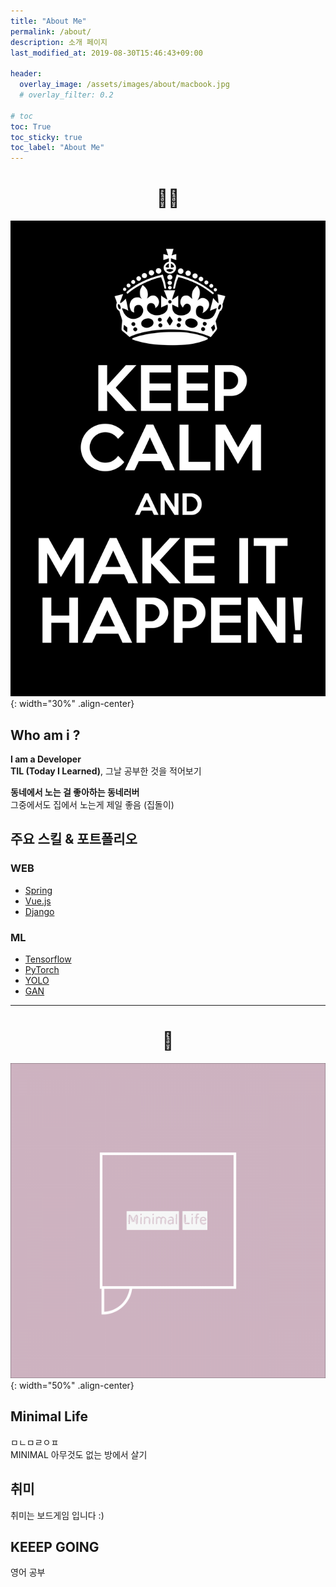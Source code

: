 ```yaml
---
title: "About Me"
permalink: /about/
description: 소개 페이지
last_modified_at: 2019-08-30T15:46:43+09:00

header:
  overlay_image: /assets/images/about/macbook.jpg
  # overlay_filter: 0.2

# toc
toc: True
toc_sticky: true
toc_label: "About Me"
---
```


# <center>👨‍💻</center>

![Keep Calm](/assets/images/about/keep-calm.png){: width="30%" .align-center}

## Who am i ?

**I am a Developer**  
**TIL (Today I Learned)**, 그날 공부한 것을 적어보기

**동네에서 노는 걸 좋아하는 동네러버**  
그중에서도 집에서 노는게 제일 좋음 (집돌이)  

## 주요 스킬 & 포트폴리오

### WEB

 - [Spring](#)
 - [Vue.js](#)
 - [Django](#)

### ML

 - [Tensorflow](#)
 - [PyTorch](#)
 - [YOLO](#)
 - [GAN](#)

---
# <center>👀</center>

![Minimal Life](/assets/images/about/minimal-life.png){: width="50%" .align-center}

## Minimal Life

ㅁㄴㅁㄹㅇㅍ  
MINIMAL
아무것도 없는 방에서 살기

## 취미

취미는 보드게임 입니다 :)

## KEEEP GOING

영어 공부
